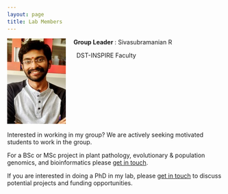 ```yaml
---
layout: page
title: Lab Members
---
```


<p align="left"> <img src="/img/photo.jpg" align='left'> </p>
&ensp;&ensp; <b> Group Leader </b>:   Sivasubramanian R   

&ensp;&ensp;&ensp; DST-INSPIRE Faculty

                    
&nbsp;

&nbsp;

&nbsp;

&nbsp;

&nbsp;

Interested in working in my group? We are actively seeking motivated students to work in the group.

For a BSc or MSc project in plant pathology, evolutionary & population genomics, and bioinformatics please [get in touch](contact.md).

If you are interested in doing a PhD in my lab, please [get in touch](contact.md) to discuss potential projects and funding opportunities.

